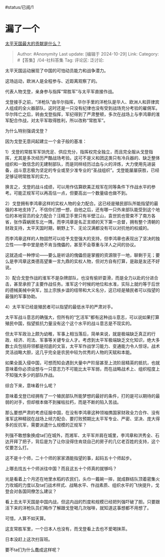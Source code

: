 #status/已阅/1

# 漏了一个

[太平天国最大的贡献是什么？](https://www.zhihu.com/question/579787333/answer/17087956017)

> Author: #Anonymity
> Last update: [编辑于 2024-10-29]
> Link:
> Category: #【答集】/04-社科答集
> Tag:
> 评论区:
> 泛讨论:

太平天国运动展现了中国的可怕动员能力和战争潜力。

这场运动，欧洲人是全程参与、近距离观察了的。

代表人物戈登，亲身参与指挥“常胜军”与太平军直接作战。

戈登接手之前，“洋枪队”由华尔指挥，华尔手里的洋枪队是华人、欧洲人和菲律宾人组成的全火器部队，这时还是一只没有纪律也没有受到战场充分考验的雇佣军。华尔阵亡之后，转由戈登指挥，军纪得到了严肃整顿，多次在战场上与李鸿章的淮军配合作战，对太平军取得胜利，所以改称“常胜军”。

为什么特别强调戈登？

因为戈登无意间起建立一个金子般的基准：

1）戈登的常胜军军饷充足、供应充分，指挥权完全独立，而且完全服从戈登指挥，尤其是多次经历严酷战场考验。这可不是义和团这类只有冷兵器的、缺乏整体组织和一致信念的无建制部队，而是同样经历过血与火的淬炼，大力使用先进装备，战斗意志极为坚定的专业或至少准专业的“圣战组织”。戈登能屡屡获胜，已经足够证明常胜军的实力。

换言之，戈登的战斗成绩，可以用作估算欧美正规军在同等条件下作战水平的参考。可能正规军可以再高估一点，但要高出一个数量级也做不到。

2）戈登拥有李鸿章这样的实权人物的全力配合。这已经是殖民部队所能指望的最强的本地支持了。不信你们想一想，自他之后，还有哪一只外来部队能受到这个地位的本地官员的全力配合？汪精卫手里只有半壁江山，袁世凯也管束不了南方各省，张作霖蜗居东北一隅，而李鸿章是名正言顺的天下第一总督，拥有整个清朝的财政支持，太平天国时期，朝野上下、无论汉满都没有可以对抗他的权威的。

而李鸿章这样的人物固然可以给予戈登强大的支持，但李鸿章也表现出了坚决的独立性——李中堂是绝不肯当傀儡的，甚至不会尊重与洋人之间的协议。

这就造成一种悖论——要么是听话的傀儡但是掌握的资源限于一地，聊剩于无；要么是李鸿章这类德高望重一言九鼎的实权人物，但对方自有打算，是敌是友还不好说。

3）配合戈登作战的淮军不是杂牌部队，也没有偷奸耍滑，而是全力以赴的分进合击，甚至承担了主要作战任务。淮军这个时候的地位和水准，实际上就约等于后世的德械美械中央军，加上宗族乡谊的纽带和大义名分，这已经是殖民者可以指望的最强的军事协助。

4）太平军已经是殖民者可以指望的最低水平的严肃对手。

太平军战斗意志的确强大，但所有的“乞活军”都有这种战斗意志，可以说如果打算殖民中国，指望抵抗力量没有这个这个水平的战斗意志是不现实的。

但太平军政治上颇为幼稚，军事上相当落后，简单来说，就是极端缺乏真正的行政、经济、司法、军事等关键专业人才。考虑到太平军极端缺乏文化知识，绝大多数士兵包括将领都是彻底的文盲，太平军作战学习能力、变通能力令人惊讶。战术灵活战略大胆，这几乎完全是农民中较为优秀的人物的天赋和本能。

如果全面入侵中国，可想而知会遇到大量中产阶层甚至上流阶层精英的抵抗，也就意味着你必须设想与一只意志力不可能比太平军弱，而在战略战术上、组织程度上不知强大多少的部队作战。

综合下来，意味着什么呢？

意味着戈登已经拥有了一个殖民部队所能梦想的最好的条件，打的是可以期待的最弱的对手，但却根本做不到摧枯拉朽，而是不断的陷入苦战。

那么要想严肃的考虑征服中国，在没有李鸿章这种领袖携国家财政全力合作、没有淮军这种精锐在战场上倾力配合、要打败预期比太平军专业、严密、坚决、庞大得多的反抗军，需要派遣什么规模的正规军？

列强不敢想象换成ta们在城外，而湘军、太平军并肩在城里，李鸿章和洪秀全、石达开拜了把子，背后是为了让你没得住肯烧自己的房子的几亿老百姓的支持，这个仗要怎么打。

这不是十个师，二十个师的家家酒能指望的事，起码五十个师起步。

上哪去找五十个师派往中国？而且这五十个师真的就够吗？

光是看着上个月还在地里水稻的农民们，头巾一戴碗一摔，就成群结队顶着密集火力攻城的力度以及ta们战术样式、战略水平、作战素质、组织水平的飞快提升，戈登会对各国同僚怎么建议？

看上去太平天国是中国内战，但这内战的烈度和规模已经把列强吓破了胆。只要跟活下来的洋枪队员们略作了解跟戈登喝几次咖啡，就知道这事想都不用想了。

可惜，人算不如天算。

这支常胜军里，一个日本人也没有，而戈登看上去也不爱喝抹茶。

日本没赶上这次扫盲班。

要不ta们为什么蠢成这样呢？
